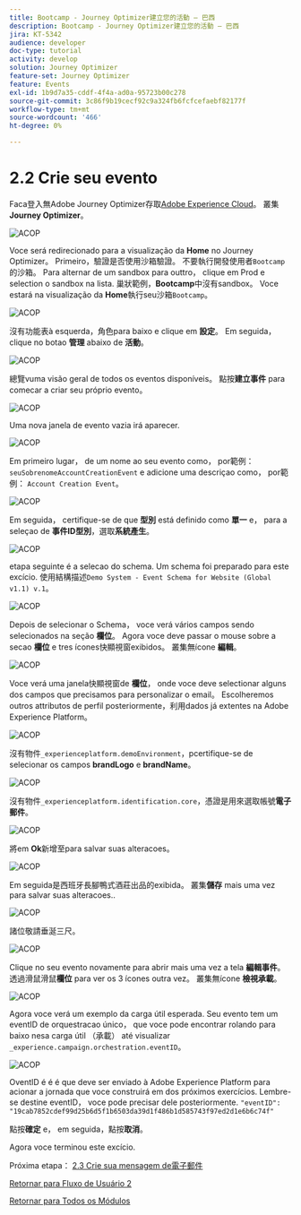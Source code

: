 ```yaml
---
title: Bootcamp - Journey Optimizer建立您的活動 — 巴西
description: Bootcamp - Journey Optimizer建立您的活動 — 巴西
jira: KT-5342
audience: developer
doc-type: tutorial
activity: develop
solution: Journey Optimizer
feature-set: Journey Optimizer
feature: Events
exl-id: 1b9d7a35-cddf-4f4a-ad0a-95723b00c278
source-git-commit: 3c86f9b19cecf92c9a324fb6fcfcefaebf82177f
workflow-type: tm+mt
source-wordcount: '466'
ht-degree: 0%

---
```


# 2.2 Crie seu evento

Faca登入無Adobe Journey Optimizer存取[Adobe Experience Cloud](https://experience.adobe.com)。 叢集&#x200B;**Journey Optimizer**。

![ACOP](./images/acophome.png)

Voce será redirecionado para a visualização da **Home** no Journey Optimizer。 Primeiro，驗證是否使用沙箱驗證。 不要執行開發使用者`Bootcamp`的沙箱。 Para alternar de um sandbox para outtro， clique em Prod e selection o sandbox na lista. 巢狀範例，**Bootcamp**&#x200B;中沒有sandbox。 Voce estará na visualização da **Home**&#x200B;執行seu沙箱`Bootcamp`。

![ACOP](./images/acoptriglp.png)

沒有功能表à esquerda，角色para baixo e clique em **設定**。 Em seguida， clique no botao **管理** abaixo de **活動**。

![ACOP](./images/acopmenu.png)

總覽vuma visão geral de todos os eventos disponíveis。 點按&#x200B;**建立事件** para comecar a criar seu próprio evento。

![ACOP](./images/emptyevent.png)

Uma nova janela de evento vazia irá aparecer.

![ACOP](./images/emptyevent1.png)

Em primeiro lugar， de um nome ao seu evento como， por範例： `seuSobrenomeAccountCreationEvent` e adicione uma descriçao como， por範例： `Account Creation Event`。

![ACOP](./images/eventdescription.png)

Em seguida， certifique-se de que **型別** está definido como **單一** e， para a seleçao de **事件ID型別**，選取&#x200B;**系統產生**。

![ACOP](./images/eventidtype.png)

etapa seguinte é a selecao do schema. Um schema foi preparado para este excício. 使用結構描述`Demo System - Event Schema for Website (Global v1.1) v.1`。

![ACOP](./images/eventschema.png)

Depois de selecionar o Schema， voce verá vários campos sendo selecionados na seção **欄位**。 Agora voce deve passar o mouse sobre a secao **欄位** e tres ícones快顯視窗exibidos。 叢集無ícone **編輯**。

![ACOP](./images/eventpayload.png)

Voce verá uma janela快顯視窗de **欄位**， onde voce deve selectionar alguns dos campos que precisamos para personalizar o email。 Escolheremos outros attributos de perfil posteriormente，利用dados já extentes na Adobe Experience Platform。

![ACOP](./images/eventfields.png)

沒有物件`_experienceplatform.demoEnvironment`，pcertifique-se de selecionar os campos **brandLogo** e **brandName**。

![ACOP](./images/eventpayloadbr.png)

沒有物件`_experienceplatform.identification.core`，憑證是用來選取帳號&#x200B;**電子郵件**。

![ACOP](./images/eventpayloadbrid.png)

將em **Ok**&#x200B;新增至para salvar suas alteracoes。

![ACOP](./images/saveok.png)

Em seguida是西班牙長腳鴨式酒莊出品的exibida。 叢集&#x200B;**儲存** mais uma vez para salvar suas alteracoes..

![ACOP](./images/eventsave.png)

諸位敬請垂涎三尺。

![ACOP](./images/eventdone.png)

Clique no seu evento novamente para abrir mais uma vez a tela **編輯事件**。 透過滑鼠滑鼠&#x200B;**欄位** para ver os 3 ícones outra vez。 叢集無ícone **檢視承載**。

![ACOP](./images/viewevent.png)

Agora voce verá um exemplo da carga útil esperada.
Seu evento tem um eventID de orquestracao único， que voce pode encontrar rolando para baixo nesa carga útil （承載） até visualizar `_experience.campaign.orchestration.eventID`。

![ACOP](./images/payloadeventID.png)

OventID é é é que deve ser enviado à Adobe Experience Platform para acionar a jornada que voce construirá em dos próximos exercícios. Lembre-se destine eventID， voce pode precisar dele posteriormente.
`"eventID": "19cab7852cdef99d25b6d5f1b6503da39d1f486b1d585743f97ed2d1e6b6c74f"`

點按&#x200B;**確定** e， em seguida，點按&#x200B;**取消**。

Agora voce terminou este excício.

Próxima etapa： [ 2.3 Crie sua mensagem de電子郵件](./ex3.md)

[Retornar para Fluxo de Usuário 2](./uc2.md)

[Retornar para Todos os Módulos](../../overview.md)
